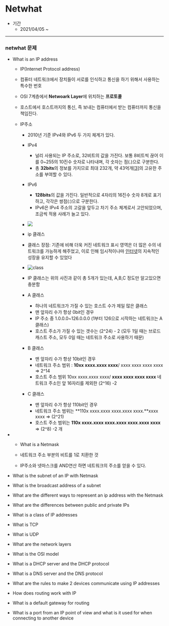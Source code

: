 # Netwhat

- 기간	
  - 2021/04/05 ~  

---

### netwhat 문제

- What is an IP address
  - IP(Internet Protocol address)

  - 컴퓨터 네트워크에서 장치들이 서로를 인식하고 통신을 하기 위해서 사용하는 특수한 번호

  - OSI 7계층에서 **Netwoark Layer**에 위치하는 **프로토콜**

  - 호스트에서 호스트까지의 통신, 즉 보내는 컴퓨터에서 받는 컴퓨터까지 통신을 책임진다.

  - IP주소

    - 2010년 기준 IPv4와 IPv6 두 가지 체계가 있다.
    - IPv4

      - 널리 사용되는 IP 주소로, 32비트의 값을 가진다. 보통 8비트씩 끊어 이를 0~255의 10진수 숫자로 나타내며, 각 숫자는 점(.)으로 구분한다.
      - 총 **32bits**의 정보를 가지므로 최대 232개, 약 43억개[[3\]](https://namu.wiki/w/IP#fn-3)의 고유한 주소를 부여할 수 있다.
    - IPv6

      - **128bits**의 값을 가진다. 일반적으로 4자리의 16진수 숫자 8개로 표기하고, 각각은 쌍점(:)으로 구분한다.
      - IPv6은 IPv4 주소의 고갈을 앞두고 차기 주소 체계로서 고안되었으며, 조금씩 적용 사례가 늘고 있다. 
    - ![](/Users/jangjun-yeong/Documents/GitHub/42seoul/netwhat/img/ipv6.jpeg)
    - ip 클래스 
    - 클래스 장점: 기존에 비해 더욱 커진 네트워크 표시 영역은 더 많은 수의 네트워크를 가능하게 해주었고, 이로 인해 임시적이나마 [인터넷](https://ko.wikipedia.org/wiki/인터넷)의 지속적인 성장을 유지할 수 있었다
    - ![class](/Users/jangjun-yeong/Documents/GitHub/42seoul/netwhat/img/class.png)
    - IP 클래스는 위의 사진과 같이 총 5개가 있는데, A,B,C 정도만 알고있으면 충분함
    - A 클래스
      - 하나의 네트워크가 가질 수 있는 호스트 수가 제일 많은 클래스
      - 맨 앞자리 수가 항상 0bit인 경우
      - IP 주소 중 1.0.0.0~126.0.0.0 (1부터 126으로 시작하는 네트워크는 A클래스)
      - 호스트 주소가 가질 수 있는 갯수는 (2^24) - 2 (모두 1일 때는 브로드캐스트 주소, 모두 0일 때는 네트워크 주소로 사용하기 때문)
    - B 클래스
      - 맨 앞자리 수가 항상 10bit인 경우
      - 네트워크 주소 범위 : **10xx xxxx.xxxx xxxx**/ xxxx xxxx xxxx xxxx  => 2^14
      - 호스트 주소 범위 10xx xxxx.xxxx xxxx/ **xxxx xxxx xxxx xxxx** 네트워크 주소인 앞 16자리를 제외한 (2^16) -2
    - C 클래스
      - 맨 앞자리 수가 항상 110bit인 경우
      - 네트워크 주소 범위는 **110x xxxx.xxxx xxxx.xxxx xxxx.**xxxx xxxx => (2^21)
      - 호스트 주소 범위는 **110x xxxx.xxxx xxxx.xxxx xxxx**.**xxxx xxxx** => (2^8) -2 개

- - What is a Netmask

  - 네트워크 주소 부분의 비트를 1로 치환한 것
  - IP주소와 넷마스크를 AND연산 하면 네트워크의 주소를 얻을 수 있다.

- What is the subnet of an IP with Netmask

- What is the broadcast address of a subnet

- What are the different ways to represent an ip address with the Netmask

- What are the differences between public and private IPs

- What is a class of IP addresses

- What is TCP

- What is UDP

- What are the network layers

- What is the OSI model

- What is a DHCP server and the DHCP protocol

- What is a DNS server and the DNS protocol

- What are the rules to make 2 devices communicate using IP addresses

- How does routing work with IP

- What is a default gateway for routing

- What is a port from an IP point of view and what is it used for when connecting to another device